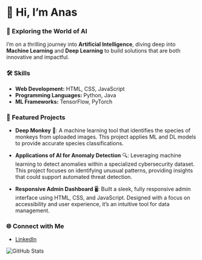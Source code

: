 # 👋 Hi, I’m Anas

### 🌌 Exploring the World of AI
I’m on a thrilling journey into **Artificial Intelligence**, diving deep into **Machine Learning** and **Deep Learning** to build solutions that are both innovative and impactful.

### 🛠️ Skills
- **Web Development:** HTML, CSS, JavaScript
- **Programming Languages:** Python, Java
- **ML Frameworks:** TensorFlow, PyTorch

### 🔭 Featured Projects
- **Deep Monkey** 🐒: A machine learning tool that identifies the species of monkeys from uploaded images. This project applies ML and DL models to provide accurate species classifications.

- **Applications of AI for Anomaly Detection** 🔍: Leveraging machine learning to detect anomalies within a specialized cybersecurity dataset. This project focuses on identifying unusual patterns, providing insights that could support automated threat detection.

- **Responsive Admin Dashboard** 🖥️: Built a sleek, fully responsive admin interface using HTML, CSS, and JavaScript. Designed with a focus on accessibility and user experience, it’s an intuitive tool for data management.

### 🌐 Connect with Me
- [LinkedIn]([https://www.linkedin.com/](https://www.linkedin.com/in/anas-limem-2b01702b1/)) 
  
![GitHub Stats](https://github-readme-stats.vercel.app/api?username=anaslimem&show_icons=true&theme=radical)
